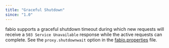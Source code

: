 ```yaml
---
title: "Graceful Shutdown"
since: "1.0"
---
```


fabio supports a graceful shutdown timeout during which new requests will
receive a `503 Service Unavailable` response while the active requests can
complete. See the `proxy.shutdownwait` option in the
[fabio.properties](https://github.com/eBay/fabio/blob/master/fabio.properties)
file.
